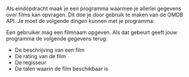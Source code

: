 Als eindopdracht maak je een programma waarmee je allerlei gegevens over films kan opvragen. Dit doe je door gebruik te maken van de OMDB API. Je moet de volgende dingen kunnen met je programma:

Een gebruiker mag een filmnaam opgeven. Als dat gebeurt geeft jouw programma de volgende gegevens terug:
* De beschrijving van een film
* De rating van de film
* De regisseur
* De talen waarin de film beschikbaar is
